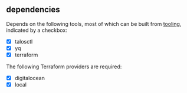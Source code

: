 ## dependencies

Depends on the following tools, most of which can be built from [tooling],
indicated by a checkbox:

- [X] talosctl
- [X] yq
- [X] terraform

The following Terraform providers are required:

- [X] digitalocean
- [X] local

[tooling]: https://github.com/RyanSquared/tooling
